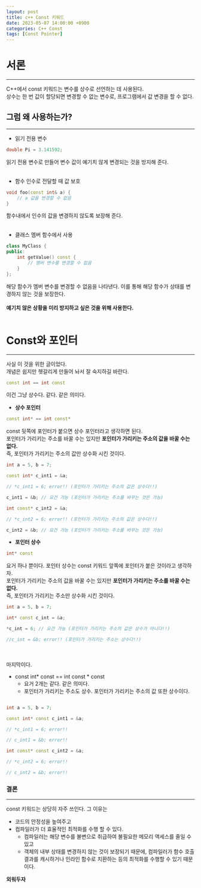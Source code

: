 ```yaml
---
layout: post
title: c++ Const 키워드
date: 2023-05-07 14:00:00 +0900
categories: C++ Const
tags: [Const Pointer]
---
```


# 서론
--------
C++에서 const 키워드는 변수를 상수로 선언하는 데 사용된다. <br/>상수는 한 번 값이 할당되면 변경할 수 없는 변수로, 프로그램에서 값 변경을 할 수 없다.

## 그럼 왜 사용하는가?
-----------
- 읽기 전용 변수

```cpp
double Pi = 3.141592;
```
읽기 전용 변수로 만들어 변수 값이 예기치 않게 변경되는 것을 방지해 준다.
<br/><br/>

- 함수 인수로 전달할 때 값 보호

```cpp
void foo(const int& a) {
    // a 값을 변경할 수 없음
}
```
함수내에서 인수의 값을 변경하지 않도록 보장해 준다.<br/><br/>

- 클래스 멤버 함수에서 사용

```cpp
class MyClass {
public:
    int getValue() const {
        // 멤버 변수를 변경할 수 없음
    }
};
```
해당 함수가 멤버 변수를 변경할 수 없음을 나타낸다. 이를 통해 해당 함수가 상태를 변경하지 않는 것을 보장한다.
<br/><br/>
**예기치 않은 상황을 미리 방지하고 싶은 것을 위해 사용한다.**<br/><br/>

# Const와 포인터
------------
사실 이 것을 위한 글이었다.<br/>
개념은 쉽지만 헷갈리게 만들어 놔서 잘 숙지하길 바란다.<br/>

```cpp
const int == int const
```
이건 그냥 상수다. 같다. 같은 의미다.

- **상수 포인터**

```cpp
const int* == int const*
```
const 뒷쪽에 포인터가 붙으면 상수 포인터라고 생각하면 된다. <br/>
포인터가 가리키는 주소를 바꿀 수는 있지만 **포인터가 가리키는 주소의 값을 바꿀 수는 없다.** <br/> 즉, 포인터가 가리키는 주소의 값만 상수화 시킨 것이다.
```cpp
int a = 5, b = 7;

const int* c_int1 = &a;

// *c_int1 = 6; error!! (포인터가 가리키는 주소의 값은 상수다!!)

c_int1 = &b; // 요건 가능 (포인터가 가리키는 주소를 바꾸는 것은 가능)

int const* c_int2 = &a;

// *c_int2 = 6; error!! (포인터가 가리키는 주소의 값은 상수다!!)

c_int2 = &b; // 요건 가능 (포인터가 가리키는 주소를 바꾸는 것은 가능)
```

- **포인터 상수**

```cpp
int* const
```
요거 하나 뿐이다. 포인터 상수는 const 키워드 앞쪽에 포인터가 붙은 것이라고 생각하자.<br/> 포인터가 가리키는 주소의 값을 바꿀 수는 있지만 **포인터가 가리키는 주소를 바꿀 수는 없다.** <br/> 즉, 포인터가 가리키는 주소만 상수화 시킨 것이다.
```cpp
int a = 5, b = 7;

int* const c_int = &a;

*c_int = 6; // 요건 가능 (포인터가 가리키는 주소의 값은 상수가 아니다!!)

//c_int = &b; error!! (포인터가 가리키는 주소는 상수다!!)
```
<br/><br/>
마지막이다.
- const int* const == int const * const
  - 요거 2개는 같다. 같은 의미다.
  - 포인터가 가리키는 주소도 상수. 포인터가 가리키는 주소의 값 또한 상수이다.

```cpp

int a = 5, b = 7;

const int* const c_int1 = &a;

// *c_int1 = 6; error!!

// c_int1 = &b; error!!

int const* const c_int2 = &a;

// *c_int2 = 6; error!!

// c_int2 = &b; error!!
```

### 결론
--------------
const 키워드는 상당히 자주 쓰인다. 그 이유는
- 코드의 안정성을 높여주고
- 컴파일러가 더 효율적인 최적화를 수행 할 수 있다.
  - 컴파일러는 해당 변수를 불변으로 취급하여 불필요한 메모리 액세스를 줄일 수 있고
  - 객체의 내부 상태를 변경하지 않는 것이 보장되기 때문에, 컴파일러가 함수 호출 결과를 캐시하거나 인라인 함수로 치환하는 등의 최적화를 수행할 수 있기 때문이다.

**외워두자**